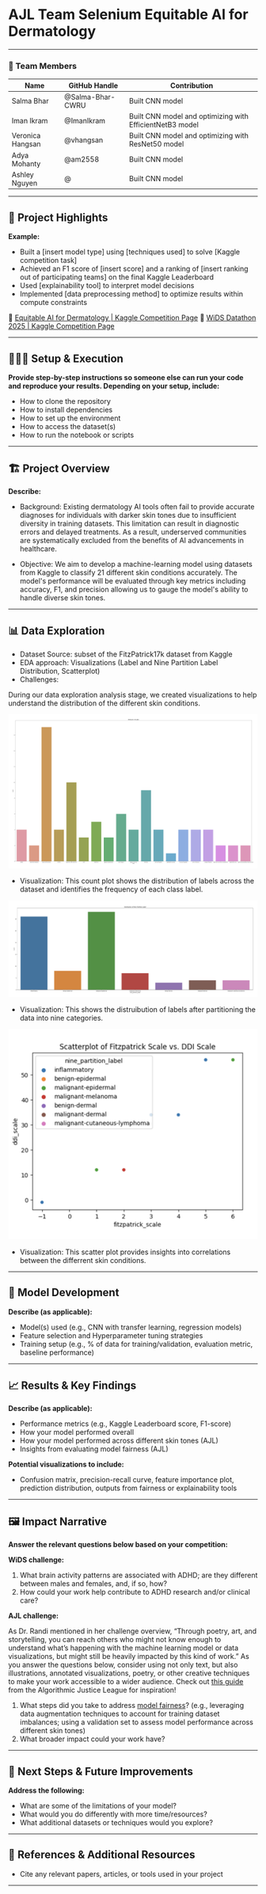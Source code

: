 # AJL Team Selenium Equitable AI for Dermatology


---

### **👥 Team Members**

| Name | GitHub Handle | Contribution |
| ----- | ----- | ----- |
| Salma Bhar | @Salma-Bhar-CWRU | Built CNN model |
| Iman Ikram | @ImanIkram | Built CNN model and optimizing with EfficientNetB3 model |
| Veronica Hangsan | @vhangsan | Built CNN model and optimizing with ResNet50 model |
| Adya Mohanty | @am2558 | Built CNN model |
| Ashley Nguyen | @ | Built CNN model |

---

## **🎯 Project Highlights**

**Example:**

* Built a \[insert model type\] using \[techniques used\] to solve \[Kaggle competition task\]
* Achieved an F1 score of \[insert score\] and a ranking of \[insert ranking out of participating teams\] on the final Kaggle Leaderboard
* Used \[explainability tool\] to interpret model decisions
* Implemented \[data preprocessing method\] to optimize results within compute constraints

🔗 [Equitable AI for Dermatology | Kaggle Competition Page](https://www.kaggle.com/competitions/bttai-ajl-2025/overview)
🔗 [WiDS Datathon 2025 | Kaggle Competition Page](https://www.kaggle.com/competitions/widsdatathon2025/overview)

---

## **👩🏽‍💻 Setup & Execution**

**Provide step-by-step instructions so someone else can run your code and reproduce your results. Depending on your setup, include:**

* How to clone the repository
* How to install dependencies
* How to set up the environment
* How to access the dataset(s)
* How to run the notebook or scripts

---

## **🏗️ Project Overview**

**Describe:**

* Background: Existing dermatology AI tools often fail to provide accurate diagnoses for individuals with darker skin tones due to insufficient diversity in training datasets. This limitation can result in diagnostic errors and delayed treatments. As a result, underserved communities are systematically excluded from the benefits of AI advancements in healthcare.

* Objective: We aim to develop a machine-learning model using datasets from Kaggle to classify 21 different skin conditions accurately. The model's performance will be evaluated through key metrics including accuracy, F1, and precision allowing us to gauge the model's ability to handle diverse skin tones.

---

## **📊 Data Exploration**

* Dataset Source: subset of the FitzPatrick17k dataset from Kaggle
* EDA approach: Visualizations (Label and Nine Partition Label Distribution, Scatterplot)
* Challenges:
  
During our data exploration analysis stage, we created visualizations to help understand the distribution of the different skin conditions.

![label distribution](eda_images/label_distribution.png)
* Visualization: This count plot shows the distribution of labels across the dataset and identifies the frequency of each class label.
  
![label partition](eda_images/label_partition.png)
* Visualization: This shows the distruibution of labels after partitioning the data into nine categories.
  
![scatterplot](eda_images/scatterplot.png)
* Visualization: This scatter plot provides insights into correlations between the differrent skin conditions.

---

## **🧠 Model Development**

**Describe (as applicable):**

* Model(s) used (e.g., CNN with transfer learning, regression models)
* Feature selection and Hyperparameter tuning strategies
* Training setup (e.g., % of data for training/validation, evaluation metric, baseline performance)

---

## **📈 Results & Key Findings**

**Describe (as applicable):**

* Performance metrics (e.g., Kaggle Leaderboard score, F1-score)
* How your model performed overall
* How your model performed across different skin tones (AJL)
* Insights from evaluating model fairness (AJL)

**Potential visualizations to include:**

* Confusion matrix, precision-recall curve, feature importance plot, prediction distribution, outputs from fairness or explainability tools

---

## **🖼️ Impact Narrative**

**Answer the relevant questions below based on your competition:**

**WiDS challenge:**

1. What brain activity patterns are associated with ADHD; are they different between males and females, and, if so, how?
2. How could your work help contribute to ADHD research and/or clinical care?

**AJL challenge:**

As Dr. Randi mentioned in her challenge overview, “Through poetry, art, and storytelling, you can reach others who might not know enough to understand what’s happening with the machine learning model or data visualizations, but might still be heavily impacted by this kind of work.”
As you answer the questions below, consider using not only text, but also illustrations, annotated visualizations, poetry, or other creative techniques to make your work accessible to a wider audience.
Check out [this guide](https://drive.google.com/file/d/1kYKaVNR\_l7Abx2kebs3AdDi6TlPviC3q/view) from the Algorithmic Justice League for inspiration!

1. What steps did you take to address [model fairness](https://haas.berkeley.edu/wp-content/uploads/What-is-fairness_-EGAL2.pdf)? (e.g., leveraging data augmentation techniques to account for training dataset imbalances; using a validation set to assess model performance across different skin tones)
2. What broader impact could your work have?

---

## **🚀 Next Steps & Future Improvements**

**Address the following:**

* What are some of the limitations of your model?
* What would you do differently with more time/resources?
* What additional datasets or techniques would you explore?

---

## **📄 References & Additional Resources**

* Cite any relevant papers, articles, or tools used in your project

---

